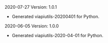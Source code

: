 2020-07-27 Version: 1.0.1
- Generated viapiutils-20200401 for Python.

2020-06-05 Version: 1.0.0
- Generated viapiutils-2020-04-01 for Python.

